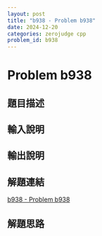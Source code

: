 ```yaml
---
layout: post
title: "b938 - Problem b938"
date: 2024-12-20
categories: zerojudge cpp
problem_id: b938
---
```


# Problem b938

## 題目描述



## 輸入說明



## 輸出說明



## 解題連結

[b938 - Problem b938](https://zerojudge.tw/ShowProblem?problemid=b938)

## 解題思路


